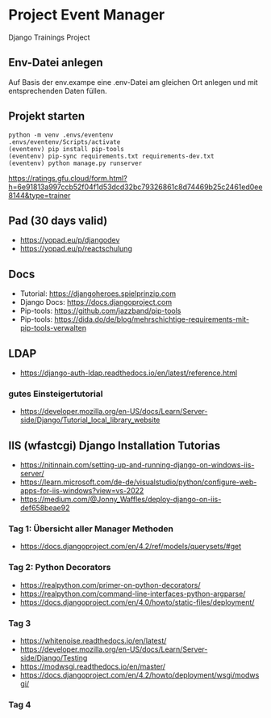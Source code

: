 # Project Event Manager
Django Trainings Project

## Env-Datei anlegen
Auf Basis der env.exampe eine .env-Datei am gleichen Ort anlegen
und mit entsprechenden Daten füllen.

## Projekt starten
    python -m venv .envs/eventenv
    .envs/eventenv/Scripts/activate
    (eventenv) pip install pip-tools
    (eventenv) pip-sync requirements.txt requirements-dev.txt
    (eventenv) python manage.py runserver

https://ratings.gfu.cloud/form.html?h=6e91813a997ccb52f04f1d53dcd32bc79326861c8d74469b25c2461ed0ee8144&type=trainer

## Pad (30 days valid)
- https://yopad.eu/p/djangodev
- https://yopad.eu/p/reactschulung

## Docs
- Tutorial: https://djangoheroes.spielprinzip.com
- Django Docs: https://docs.djangoproject.com
- Pip-tools: https://github.com/jazzband/pip-tools
- Pip-tools: https://dida.do/de/blog/mehrschichtige-requirements-mit-pip-tools-verwalten

## LDAP
- https://django-auth-ldap.readthedocs.io/en/latest/reference.html

### gutes Einsteigertutorial
- https://developer.mozilla.org/en-US/docs/Learn/Server-side/Django/Tutorial_local_library_website

## IIS (wfastcgi) Django Installation Tutorias

- https://nitinnain.com/setting-up-and-running-django-on-windows-iis-server/
- https://learn.microsoft.com/de-de/visualstudio/python/configure-web-apps-for-iis-windows?view=vs-2022
- https://medium.com/@Jonny_Waffles/deploy-django-on-iis-def658beae92

### Tag 1: Übersicht aller Manager Methoden
- https://docs.djangoproject.com/en/4.2/ref/models/querysets/#get


### Tag 2: Python Decorators
- https://realpython.com/primer-on-python-decorators/
- https://realpython.com/command-line-interfaces-python-argparse/
- https://docs.djangoproject.com/en/4.0/howto/static-files/deployment/

### Tag 3
- https://whitenoise.readthedocs.io/en/latest/
- https://developer.mozilla.org/en-US/docs/Learn/Server-side/Django/Testing
- https://modwsgi.readthedocs.io/en/master/
- https://docs.djangoproject.com/en/4.2/howto/deployment/wsgi/modwsgi/

### Tag 4
